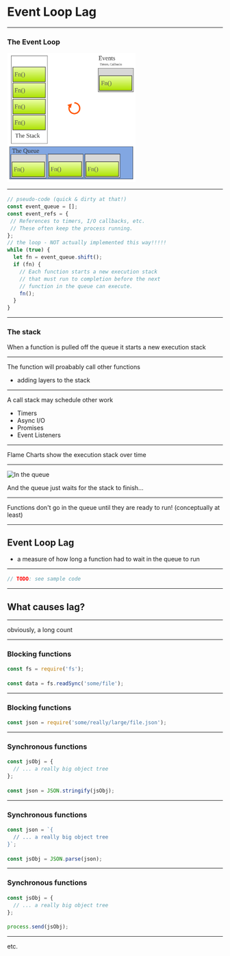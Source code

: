 # Event Loop Lag

---

### The Event Loop

<img alt="Event Loop" src="./img/EvtLoopStuff.svg" height="300" />

---

```javascript
// pseudo-code (quick & dirty at that!)
const event_queue = [];
const event_refs = {
 // References to timers, I/O callbacks, etc.
 // These often keep the process running.
};
// the loop - NOT actually implemented this way!!!!!
while (true) {
  let fn = event_queue.shift();
  if (fn) {
    // Each function starts a new execution stack
    // that must run to completion before the next
    // function in the queue can execute.
    fn();
  }
}
```

---

### The stack

When a function is pulled off the queue it starts a new execution stack

----

The function will proabably call other functions

+ adding layers to the stack

----

A call stack may schedule other work

+ Timers
+ Async I/O
+ Promises
+ Event Listeners

----

Flame Charts show the execution stack over time

---

![In the queue](https://upload.wikimedia.org/wikipedia/commons/thumb/3/3d/Queues_of_Visitors_Take_the_Shuttle_Buses_to_Leave_CCK_AFB_20161126a.jpg/800px-Queues_of_Visitors_Take_the_Shuttle_Buses_to_Leave_CCK_AFB_20161126a.jpg)

And the queue just waits for the stack to finish...

---

Functions don't go in the queue until they are ready to run! 
(conceptually at least)

---

## Event Loop Lag

+ a measure of how long a function had to wait in the queue to run

----

```javascript
// TODO: see sample code
```

---

## What causes lag?

----

obviously, a long count

----

### Blocking functions

```javascript
const fs = require('fs');

const data = fs.readSync('some/file');
```

----

### Blocking functions

```javascript
const json = require('some/really/large/file.json');
```

----

### Synchronous functions

```javascript
const jsObj = {
  // ... a really big object tree
};

const json = JSON.stringify(jsObj);
```

----

### Synchronous functions

```javascript
const json = `{
  // ... a really big object tree
}`;

const jsObj = JSON.parse(json);
```

----

### Synchronous functions

```javascript
const jsObj = {
  // ... a really big object tree
};

process.send(jsObj);
```

----

etc.
